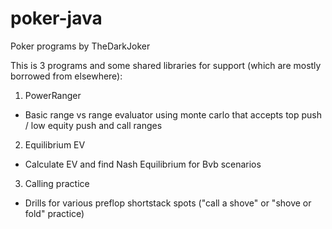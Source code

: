 # poker-java
Poker programs by TheDarkJoker

This is 3 programs and some shared libraries for support (which are mostly borrowed from elsewhere):

1. PowerRanger
- Basic range vs range evaluator using monte carlo that accepts top push / low equity push and call ranges

2. Equilibrium EV
- Calculate EV and find Nash Equilibrium for Bvb scenarios

3. Calling practice
- Drills for various preflop shortstack spots ("call a shove" or "shove or fold" practice)
